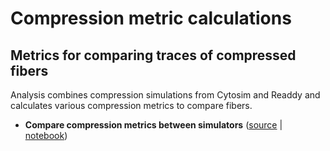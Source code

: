# Compression metric calculations

## Metrics for comparing traces of compressed fibers

Analysis combines compression simulations from Cytosim and Readdy and calculates various compression metrics to compare fibers.

- **Compare compression metrics between simulators** ([source](https://github.com/simularium/subcell-pipeline/blob/main/subcell_pipeline/analysis/compression_metrics/_compare_compression_metrics.py) | [notebook](https://simularium.github.io/subcell-pipeline/_notebooks/analysis/compression_metrics/_compare_compression_metrics.html))
